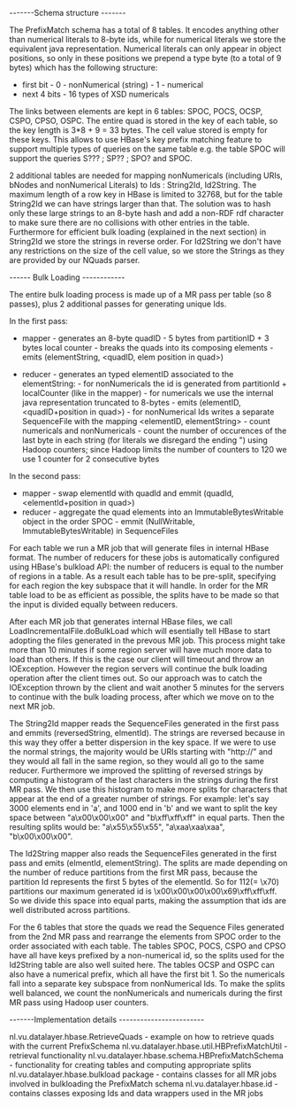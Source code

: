 -------Schema structure -------

The PrefixMatch schema has a total of 8 tables. It encodes anything other than numerical literals to 8-byte ids, while for numerical literals we store the equivalent java representation. 
Numerical literals can only appear in object positions, so only in these positions we prepend a type byte (to a total of 9 bytes) which has the following structure:
- first bit - 0 - nonNumerical (string)
	    - 1 - numerical 
- next 4 bits - 16 types of XSD numericals

The links between elements are kept in 6 tables: SPOC, POCS, OCSP, CSPO, CPSO, OSPC. The entire quad is stored in the key of each table, so the key length is 3*8 + 9 = 33 bytes. The cell value stored is empty for these keys. This allows to use HBase's key prefix matching feature to support multiple types of queries on the same table 
e.g. the table SPOC will support the queries S??? ; SP?? ; SPO? and SPOC. 

2 additional tables are needed for mapping nonNumericals (including URIs, bNodes and nonNumerical Literals) to Ids : String2Id, Id2String. 
The maximum length of a row key in HBase is limited to 32768, but for the table String2Id we can have strings larger than that. The solution was to hash only these large strings to an 8-byte hash and add a non-RDF rdf character to make sure there are no collisions with other entries in the table. Furthermore for efficient bulk loading (explained in the next section) in String2Id we store the strings in reverse order. 
For Id2String we don't have any restrictions on the size of the cell value, so we store the Strings as they are provided by our NQuads parser.

------ Bulk Loading ------------

The entire bulk loading process is made up of a MR pass per table (so 8 passes), plus 2 additional passes for generating unique Ids.

In the first pass:
- mapper 
	  - generates an 8-byte quadID - 5 bytes from partitionID + 3 bytes local counter
	  - breaks the quads into its composing elements
	  - emits (elementString, <quadID, elem position in quad>)

- reducer
	  - generates an typed elementID associated to the elementString: 
		- for nonNumericals the id is generated from partitionId + localCounter (like in the mapper)
		- for numericals we use the internal java representation truncated to 8-bytes
	  - emits (elementID, <quadID+position in quad>)
	  - for nonNumerical Ids writes a separate SequenceFile with the mapping <elementID, elementString>
	  - count numericals and nonNumericals
	  - count the number of occurences of the last byte in each string (for literals we disregard the ending \") using Hadoop counters; since Hadoop limits the number of counters to 120 we use 1 counter for 2 consecutive bytes

In the second pass:
- mapper
	  - swap elementId with quadId and emmit (quadId, <elementId+position in quad>)
- reducer
	  - aggregate the quad elements into an ImmutableBytesWritable object in the order SPOC
	  - emmit (NullWritable, ImmutableBytesWritable) in SequenceFiles


For each table we run a MR job that will generate files in internal HBase format. The number of reducers for these jobs is automatically configured using HBase's bulkload API: the number of reducers is equal to the number of regions in a table. As a result each table has to be pre-split, specifying for each region the key subspace that it will handle. In order for the MR table load to be as efficient as possible, the splits have to be made so that the input is divided equally between reducers.

After each MR job that generates internal HBase files, we call LoadIncrementalFile.doBulkLoad which will esentially tell HBase to start adopting the files generated in the prevous MR job. This process might take more than 10 minutes if some region server will have much more data to load than others. If this is the case our client will timeout and throw an IOException. However the region servers will continue the bulk loading operation after the client times out. So our approach was to catch the IOException thrown by the client and wait another 5 minutes for the servers to continue with the bulk loading process, after which we move on to the next MR job.

The String2Id mapper reads the SequenceFiles generated in the first pass and emmits (reversedString, elmentId). The strings are reversed because in this way they offer a better dispersion in the key space. If we were to use the normal strings, the majority would be URIs starting with "http://" and they would all fall in the same region, so they would all go to the same reducer. Furthermore we improved the splitting of reversed strings by computing a histogram of the last characters in the strings during the first MR pass. We then use this histogram to make more splits for characters that appear at the end of a greater number of strings.
For example: let's say 3000 elements end in 'a', and 1000 end in 'b' and we want to split the key space between "a\x00\x00\x00" and "b\xff\xff\xff" in equal parts. Then the resulting splits would be: "a\x55\x55\x55", "a\xaa\xaa\xaa", "b\x00\x00\x00". 

The Id2String mapper also reads the SequenceFiles generated in the first pass and emits (elmentId, elementString). The splits are made depending on the number of reduce partitions from the first MR pass, because the partition Id represents the first 5 bytes of the elementId. So for 112(= \x70) partitions our maximum generated id is \x00\x00\x00\x00\x69\xff\xff\xff. So we divide this space into equal parts, making the assumption that ids are well distributed across partitions.

For the 6 tables that store the quads we read the Sequence Files generated from the 2nd MR pass and rearrange the elements from SPOC order to the order associated with each table. The tables SPOC, POCS, CSPO and CPSO have all have keys prefixed by a non-numerical id, so the splits used for the Id2String table are also well suited here. The tables OCSP and OSPC can also have a numerical prefix, which all have the first bit 1. So the numericals fall into a separate key subspace from nonNumerical Ids. To make the splits well balanced, we count the nonNumericals and numericals during the first MR pass using Hadoop user counters.


-------Implementation details ------------------------

nl.vu.datalayer.hbase.RetrieveQuads - example on how to retrieve quads with the current PrefixSchema
nl.vu.datalayer.hbase.util.HBPrefixMatchUtil - retrieval functionality
nl.vu.datalayer.hbase.schema.HBPrefixMatchSchema - functionality for creating tables and computing appropriate splits
nl.vu.datalayer.hbase.bulkload package - contains classes for all MR jobs involved in bulkloading the PrefixMatch schema
nl.vu.datalayer.hbase.id - contains classes exposing Ids and data wrappers used in the MR jobs







